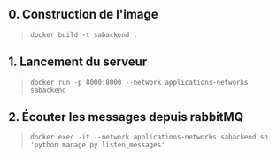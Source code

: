 
## 0. Construction de l'image

> ```docker build -t sabackend .```


## 1. Lancement du serveur

> ```docker run -p 8000:8000 --network applications-networks sabackend```


## 2. Écouter les messages depuis rabbitMQ

> ```docker exec -it --network applications-networks sabackend sh 'python manage.py listen_messages' ```
